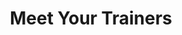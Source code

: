 ---
title: "Meet Your Trainers"
mentors:
    - title: "Harshil Prajapati"
      image: "/assets/images/financial/mentor-harshil.png"
      quote: "'I am driven by the belief that every woman has the power to shape her
          financial future. When women take charge of money matters, they not
          only strengthen themselves but uplift families and fuel the nation's
          growth. With the right guidance and confidence, no financial challenge
          is too big. Let’s break the silence around money and build a
          generation of financially fearless women.'"
    
    - title: "Isha Gil"
      image: "/assets/images/financial/mentor-isha.png"
      quote: "'I have been associated with Kiran Foundation for the past two years,
          and it has been a deeply fulfilling journey. What excites me to teach
          selflessly is the initiative itself and, most importantly, the
          students at the foundation. Their curiosity, energy, and eagerness to
          learn continuously inspire me. Being part of this initiative not only
          allows me to give back but also brings a renewed sense of purpose and
          motivation to my own life.'"

---